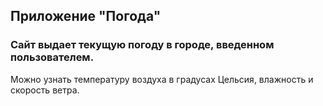 ## Приложение "Погода"

### Сайт выдает текущую погоду в городе, введенном пользователем.

Можно узнать температуру воздуха в градусах Цельсия, влажность и скорость ветра.
